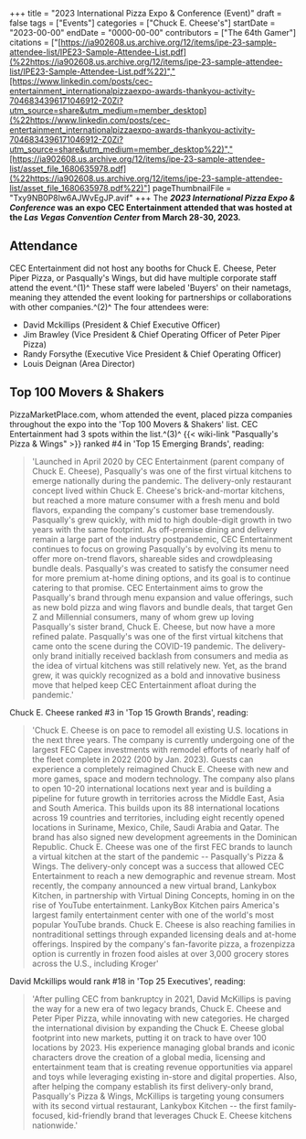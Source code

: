 +++
title = "2023 International Pizza Expo & Conference (Event)"
draft = false
tags = ["Events"]
categories = ["Chuck E. Cheese's"]
startDate = "2023-00-00"
endDate = "0000-00-00"
contributors = ["The 64th Gamer"]
citations = ["[https://ia902608.us.archive.org/12/items/ipe-23-sample-attendee-list/IPE23-Sample-Attendee-List.pdf](%22https://ia902608.us.archive.org/12/items/ipe-23-sample-attendee-list/IPE23-Sample-Attendee-List.pdf%22)","[https://www.linkedin.com/posts/cec-entertainment_internationalpizzaexpo-awards-thankyou-activity-7046834396171046912-Z0Zi?utm_source=share&utm_medium=member_desktop](%22https://www.linkedin.com/posts/cec-entertainment_internationalpizzaexpo-awards-thankyou-activity-7046834396171046912-Z0Zi?utm_source=share&utm_medium=member_desktop%22)","[https://ia902608.us.archive.org/12/items/ipe-23-sample-attendee-list/asset_file_1680635978.pdf](%22https://ia902608.us.archive.org/12/items/ipe-23-sample-attendee-list/asset_file_1680635978.pdf%22)"]
pageThumbnailFile = "Txy9NB0P8lw6AJWvEgJP.avif"
+++
The ***2023 International Pizza Expo & Conference* was an expo CEC Entertainment attended that was hosted at the *Las Vegas Convention Center* from March 28-30, 2023.**

## Attendance

CEC Entertainment did not host any booths for Chuck E. Cheese, Peter Piper Pizza, or Pasqually's Wings, but did have multiple corporate staff attend the event.^(1)^ These staff were labeled 'Buyers' on their nametags, meaning they attended the event looking for partnerships or collaborations with other companies.^(2)^
The four attendees were:

- David Mckillips (President & Chief Executive Officer)
- Jim Brawley (Vice President & Chief Operating Officer of Peter Piper Pizza)
- Randy Forsythe (Executive Vice President & Chief Operating Officer)
- Louis Deignan (Area Director)

## Top 100 Movers & Shakers

PizzaMarketPlace.com, whom attended the event, placed pizza companies throughout the expo into the 'Top 100 Movers & Shakers' list. CEC Entertainment had 3 spots within the list.^(3)^ {{< wiki-link "Pasqually's Pizza & Wings" >}} ranked #4 in 'Top 15 Emerging Brands', reading:

> 'Launched in April 2020 by CEC Entertainment (parent company of Chuck E. Cheese), Pasqually's was one of the first virtual kitchens to emerge nationally during the pandemic. The delivery-only restaurant concept lived within Chuck E. Cheese's brick-and-mortar kitchens, but reached a more mature consumer with a fresh menu and bold flavors, expanding the company's customer base tremendously. Pasqually's grew quickly, with mid to high double-digit growth in two years with the same footprint. As off-premise dining and delivery remain a large part of the industry postpandemic, CEC Entertainment continues to focus on growing Pasqually's by evolving its menu to offer more on-trend flavors, shareable sides and crowdpleasing bundle deals. Pasqually's was created to satisfy the consumer need for more premium at-home dining options, and its goal is to continue catering to that promise. CEC Entertainment aims to grow the Pasqually's brand through menu expansion and value offerings, such as new bold pizza and wing flavors and bundle deals, that target Gen Z and Millennial consumers, many of whom grew up loving Pasqually's sister brand, Chuck E. Cheese, but now have a more refined palate. Pasqually's was one of the first virtual kitchens that came onto the scene during the COVID-19 pandemic. The delivery-only brand initially received backlash from consumers and media as the idea of virtual kitchens was still relatively new. Yet, as the brand grew, it was quickly recognized as a bold and innovative business move that helped keep CEC Entertainment afloat during the pandemic.'

Chuck E. Cheese ranked #3 in 'Top 15 Growth Brands', reading:

> 'Chuck E. Cheese is on pace to remodel all existing U.S. locations in the next three years. The company is currently undergoing one of the largest FEC Capex investments with remodel efforts of nearly half of the fleet complete in 2022 (200 by Jan. 2023). Guests can experience a completely reimagined Chuck E. Cheese with new and more games, space and modern technology. The company also plans to open 10-20 international locations next year and is building a pipeline for future growth in territories across the Middle East, Asia and South America. This builds upon its 88 international locations across 19 countries and territories, including eight recently opened locations in Suriname, Mexico, Chile, Saudi Arabia and Qatar. The brand has also signed new development agreements in the Dominican Republic. Chuck E. Cheese was one of the first FEC brands to launch a virtual kitchen at the start of the pandemic -- Pasqually's Pizza & Wings. The delivery-only concept was a success that allowed CEC Entertainment to reach a new demographic and revenue stream. Most recently, the company announced a new virtual brand, Lankybox Kitchen, in partnership with Virtual Dining Concepts, homing in on the rise of YouTube entertainment. LankyBox Kitchen pairs America's largest family entertainment center with one of the world's most popular YouTube brands. Chuck E. Cheese is also reaching families in nontraditional settings through expanded licensing deals and at-home offerings. Inspired by the company's fan-favorite pizza, a frozenpizza option is currently in frozen food aisles at over 3,000 grocery stores across the U.S., including Kroger'

David Mckillips would rank #18 in 'Top 25 Executives', reading:

> 'After pulling CEC from bankruptcy in 2021, David McKillips is paving the way for a new era of two legacy brands, Chuck E. Cheese and Peter Piper Pizza, while innovating with new categories. He charged the international division by expanding the Chuck E. Cheese global footprint into new markets, putting it on track to have over 100 locations by 2023. His experience managing global brands and iconic characters drove the creation of a global media, licensing and entertainment team that is creating revenue opportunities via apparel and toys while leveraging existing in-store and digital properties. Also, after helping the company establish its first delivery-only brand, Pasqually's Pizza & Wings, McKillips is targeting young consumers with its second virtual restaurant, Lankybox Kitchen -- the first family-focused, kid-friendly brand that leverages Chuck E. Cheese kitchens nationwide.'
